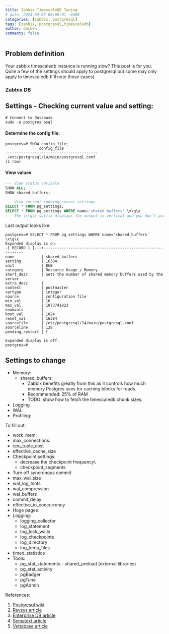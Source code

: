 ```yaml
---
title: Zabbix TimescaleDB Tuning
# date: 2024-04-07 00:00:01 -0400
categories: [zabbix, postgresql]
tags: [zabbix, postgresql,timescaledb]
author: dmcken 
comments: false
---
```




## Problem definition

Your zabbix timescaledb instance is running slow? This post is for you. Quite a few of the settings should apply to postgresql but some may only apply to timescaledb (I'll note those cases).


### Zabbix DB



## Settings - Checking current value and setting:

```shell
# Connect to database
sudo -u postgres psql
```

#### Determine the config file:
```shell
postgres=# SHOW config_file;
               config_file
-----------------------------------------
 /etc/postgresql/14/main/postgresql.conf
(1 row)
```

#### View values
```sql
--- View status variable
SHOW ALL;
SHOW shared_buffers;

--- View current running server settings
SELECT * FROM pg_settings;
SELECT * FROM pg_settings WHERE name='shared_buffers' \x\g\x
--- The \x\g\x suffix displays the output in vertical and you don't put a terminating semi-colon
```

Last output looks like:
```shell
postgres=# SELECT * FROM pg_settings WHERE name='shared_buffers' \x\g\x
Expanded display is on.
-[ RECORD 1 ]---+-------------------------------------------------------------
name            | shared_buffers
setting         | 16384
unit            | 8kB
category        | Resource Usage / Memory
short_desc      | Sets the number of shared memory buffers used by the server.
extra_desc      |
context         | postmaster
vartype         | integer
source          | configuration file
min_val         | 16
max_val         | 1073741823
enumvals        |
boot_val        | 1024
reset_val       | 16384
sourcefile      | /etc/postgresql/14/main/postgresql.conf
sourceline      | 128
pending_restart | f

Expanded display is off.
postgres=#
```

## Settings to change

* Memory:
  * shared_buffers:
    * Zabbix benefits greatly from this as it controls how much memory Postgres uses for caching blocks for reads.
    * Recommended: 25% of RAM
    * TODO: show how to fetch the timescaledb chunk sizes.
* Logging
* WAL
* Profiling:
  
To fill out:
* work_mem:
* max_connections:
* cpu_tuple_cost
* effective_cache_size 
* Checkpoint settings:
  * decrease the checkpoint frequency\
  * checkpoint_segments
* Turn off syncronous commit
* max_wal_size
* wal_log_hints
* wal_compression
* wal_buffers
* commit_delay
* effective_io_concurrency
* Huge pages
* Logging:
  * logging_collector
  * log_statement
  * log_lock_waits
  * log_checkpoints
  * log_directory
  * log_temp_files
* timed_statistics
* Tools:
  * pg_stat_statements - shared_preload (external libraries)
  * pg_stat_activity
  * pgBadger
  * pgTune
  * pgAdmin

References:
1. [Postgresql wiki](https://wiki.postgresql.org/wiki/Tuning_Your_PostgreSQL_Server)
2. [Revsys article](https://www.revsys.com/writings/postgresql-performance.html)
3. [Enterprise DB article](https://www.enterprisedb.com/postgres-tutorials/introduction-postgresql-performance-tuning-and-optimization)
4. [Sematext article](https://sematext.com/blog/postgresql-performance-tuning/)
5. [Vettabase article](https://vettabase.com/optimize-read-and-write-performance-in-postgresql/)
